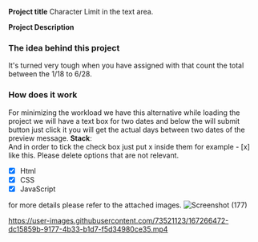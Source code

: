 **Project title**
Character Limit in the text area.

**Project Description**
### The idea behind this project
It's turned very tough when you have assigned with that count the total between the 1/18 to 6/28.

### How does it work

For minimizing the workload we have this alternative while loading the project we will have a text box for two dates and below the will submit button just click it you will get the actual days between two dates of the preview message. 
**Stack**:  
And in order to tick the check box just put x inside them for example - [x] like this. Please delete options that are not relevant.

- [x] Html
- [x] CSS
- [x] JavaScript

for more details please refer to the attached images.
![Screenshot (177)](https://user-images.githubusercontent.com/73521123/167266329-da17252a-12d1-458f-a3a8-296e95a0dac4.png)


https://user-images.githubusercontent.com/73521123/167266472-dc15859b-9177-4b33-b1d7-f5d34980ce35.mp4



